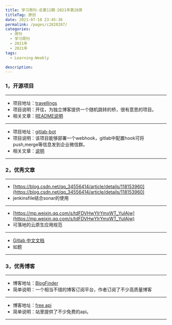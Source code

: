 ```yaml
---
title: 学习周刊-总第11期-2021年第28周
titleTag: 原创
date: 2021-07-18 23:45:36
permalink: /pages/c2820287/
categories: 
  - 周刊
  - 学习周刊
  - 2021年
  - 2021年
tags: 
  - Learning-Weekly

description: 
---
```


### **1，开源项目**

------

- 项目地址：[travellings](https://github.com/volfclub/travellings)
- 项目说明：开往，为独立博客提供一个随机跳转的桥，很有意思的项目。
- 相关文章：[README说明](https://github.com/volfclub/travellings/blob/master/README.md)

---

- 项目地址：[gitlab-bot](https://github.com/goodideal/gitlab-bot)
- 项目说明：该项目能够部署一个webhook，gitlab中配置hook可将push,merge等信息发到企业微信群。
- 相关文章：[说明](https://blog.xqopen.com/gitlab-bot/)

------

### **2，优秀文章**

------

- [https://blog.csdn.net/qq_34556414/article/details/118153960](https://blog.csdn.net/qq_34556414/article/details/118153960)
- jenkinsfile结合sonar的使用
----

- [https://mp.weixin.qq.com/s/tdFDVHwYIrYmxWT_YuIAjw](https://mp.weixin.qq.com/s/tdFDVHwYIrYmxWT_YuIAjw)
-  可落地的云原生应用规范

----

-  [Gitlab 中文文档](https://www.bookstack.cn/books/gitlab-doc-zh)
- 如题

------

### **3，优秀博客**

------

- 博客地址：[BlogFinder](https://bf.zzxworld.com/)
- 简单说明：一个相当不错的博客订阅平台，作者订阅了不少高质量博客

----

- 博客地址：[free api](https://www.free-api.com/)
- 简单说明：站里提供了不少免费的api。

------